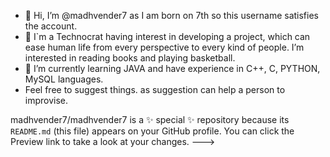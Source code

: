 - 👋 Hi, I’m @madhvender7 as I am  born on 7th so this username satisfies the account.
- 👀 I`m a Technocrat having interest in developing a project, which can ease human life from every perspective to every kind of people. I’m interested in reading books and playing basketball.
- 🌱 I’m currently learning JAVA and have experience in C++, C, PYTHON,  MySQL languages. 
- Feel free to suggest things. as suggestion can help a person to improvise.


madhvender7/madhvender7 is a ✨ special ✨ repository because its `README.md` (this file) appears on your GitHub profile.
You can click the Preview link to take a look at your changes.
--->

